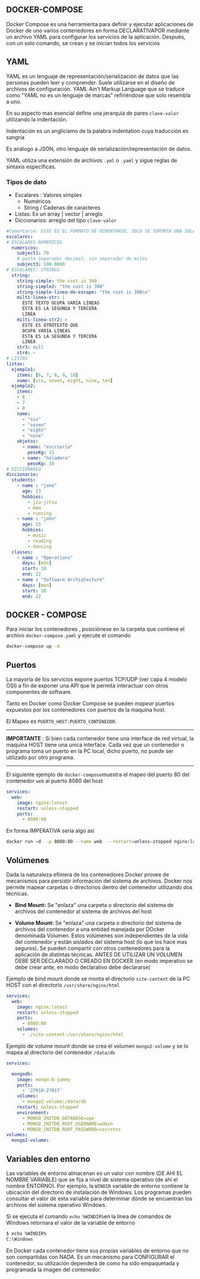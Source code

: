 ## DOCKER-COMPOSE

Docker Compose es una herramienta para definir y ejecutar aplicaciones de Docker de uno varios contenedores en forma DECLARATIVAPOR mediante un archivo YAML para configurar los servicios de la aplicación. Después, con un solo comando, se crean y se inician todos los servicios

## YAML

YAML es un lenguaje de representación/serialización de datos que las personas pueden leer y comprender. Suele utilizarse en el diseño de archivos de configuración. YAML Ain’t Markup Language que se traduce como "YAML no es un lenguaje de marcas" refiriéndose que solo resembla a uno.

En su aspecto mas esencial define una jerarquía de pares `clave-valor` utilizando la indentación.

Indentación es un anglicismo de la palabra indentation cuya traducción es sangría

Es análogo a JSON, otro lenguaje de serialización/representación de datos.

YAML utiliza una extensión de archivos `.yml` o `.yaml` y sigue reglas de sintaxis específicas.

### Tipos de dato

- Escalares : Valores simples
  - Numéricos
  - String / Cadenas de caracteres
- Listas: Es un array | vector | arreglo
- Diccionarios: arreglo del tipo `clave-valor`

```yaml
#Comentario: ESTE ES EL FORMATO DE OCMENTARIO, SOLO SE SOPORTA UNA SOLA LINEA
escalares:
# ESCALARES NUMERICOS
  numericos:
    subject1: 70
    # punto separador decimal, sin separador de miles
    subject3: 100.0000
# ESCALARES: STRINGS
  string:
    string-simple: the cost is 390
    string-simple2: "the cost is 390"
    string-simple-linea-de-escape: "the cost is 390\n"
    milti-linea-str: |
      ESTE TEXTO OCUPA VARIA LINEAS
      ESTA ES LA SEGUNDA Y TERCERA
      LINEA
    milti-linea-str2: >
      ESTE ES OTROTEXTO QUE
      OCUPA VARIA LINEAS
      ESTA ES LA SEGUNDA Y TERCERA
      LINEA
    str3: null
    str4: ~
# LISTAS
listas:
  ejemplo1:
    items: [6, 7, 8, 9, 10]
    name: [six, seven, eight, nine, ten]
  ejemplo2:
    items:
    - 6
    - 7
    - 8
    name:
      - "six"
      - "seven"
      - "eight"
      - "nine"
    objetos:
      - name: "escriorio"
        pesoKg: 15
      - name: "heladera"
        pesoKg: 30
# DICCIONARIO
diccionario:
  students:
    - name : "jane"
      age: 23
      hobbies:
        - jiu-jitsu
        - mma
        - running
    - name : "john"
      age: 25
      hobbies:
        - music
        - reading
        - dancing
  classes:
    - name : "Operations"
      days: [mon]
      start: 18
      end: 22
    - name : "Software Archiqtecture"
      days: [mon]
      start: 18
      end: 22
```

## DOCKER - COMPOSE

Para iniciar los contenedores , posiciónese en la carpeta que contiene el archivo `docker-compose.yaml` y ejecute el comando

```bash
docker-compose up -d
```

## Puertos

La mayoría de los servicios expone puertos TCP/UDP (ver capa 4 modelo OSI) a fin de exponer una API que le permita interactuar con otros componentes de software.

Tanto en Docker como Docker Compose se pueden *mapear* puertos expuestos por los contenedores con puertos de la maquina host.

El Mapeo es `PUERTO_HOST:PUERTO_CONTENEDOR`.

---

**IMPORTANTE** :  Si bien cada contenedor tiene una interface de red virtual, la maquina HOST tiene una unica interface. Cada vez que un contenedor o programa toma un puerto en la PC local, dicho puerto, no puede ser utilizado por otro programa.

---

El siguiente ejemplo de `docker-compose`muestra el mapeo del puerto 80 del contenedor `web` al puerto 8080 del host

```yaml
services:
  web:
    image: nginx:latest
    restart: unless-stopped
    ports:
      - 8080:80
```

En forma IMPERATIVA seria algo así

```bash
docker run –d  -p 8080:80 --name web  --restart=unless-stopped nginx:latest
```

## Volúmenes

Dada la naturaleza efímera de los contenedores Docker provee de mecanismos para persistir información del sistema de archivos. Docker nos permite mapear carpetas o directorios dentro del contenedor utilizando dos técnicas.

- **Bind Mount:** Se "enlaza" una carpeta o directorio del sistema de archivos del contenedor al sistema de archivos del host

- **Volume Mount:** Se "enlaza" una carpeta o directorio del sistema de archivos del contenedor a una entidad manejada por DOcker denominada Volumen. Estos volúmenes son independientes de la vida del contenedor y están aislados del sistema host (lo que los hace mas seguros). Se pueden compartir con otros contenedores para la aplicación de distintas técnicas. ANTES DE UTILIZAR UN VOLUMEN DEBE SER DECLARADO O CREADO EN DOCKER (en modo imperativo se debe crear ante, en modo declarativo debe declararse)

Ejemplo de bind mount donde se monta el directorio `site-content`  de la PC HOST con el directorio `/usr/share/nginx/html`

```yaml
services:
  web:
    image: nginx:latest
    restart: unless-stopped
    ports:
      - 8080:80
    volumes:
      - ./site-content:/usr/share/nginx/html
```

Ejemplo de volume mount donde se crea el volumen `mongo2-volume` y se lo mapea al directorio del contenedor `/data/db`

```yaml
services:

  mongodb:
    image: mongo:6-jammy
    ports:
      - '27018:27017'
    volumes:
      - mongo2-volume:/data/db
    restart: unless-stopped
    environment:
      - MONGO_INITDB_DATABASE=ope
      - MONGO_INITDB_ROOT_USERNAME=admin
      - MONGO_INITDB_ROOT_PASSWORD=secretos
volumes:
  mongo2-volume:
```

## Variables den entorno

Las variables de entorno almacenan es un valor con nombre (DE AHI EL NOMBRE VARIABLE) que se fija a nivel de sistema operativo (de ahi el nombre ENTORNO). Por ejemplo, la `WINDIR` variable de entorno contiene la ubicación del directorio de instalación de Windows. Los programas pueden consultar el valor de esta variable para determinar dónde se encuentran los archivos del sistema operativo Windows.

Si se ejecuta el comando `echo %WINDIR%`en la linea de comandos de Windows retornara el valor de la variable de entorno

```bash
$ echo %WINDIR%
C:\Windows
```

En Docker cada contenedor tiene sus propias variables de entorno que no son compartidas con NADA. Es un mecanismo para CONFIGURAR el contenedor, su utilización dependerá de como ha sido empaquetada y programada la imagen del contenedor.


